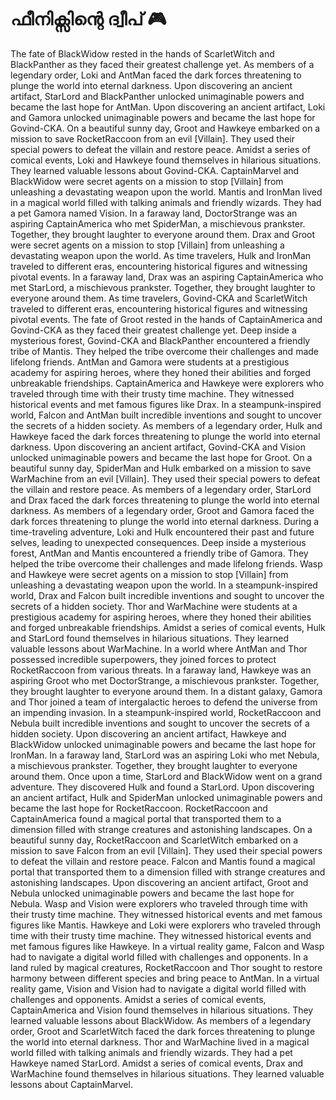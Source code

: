 # ഫീനിക്സിന്റെ ദ്വീപ് :video_game: 

The fate of BlackWidow rested in the hands of ScarletWitch and BlackPanther as they faced their greatest challenge yet.
As members of a legendary order, Loki and AntMan faced the dark forces threatening to plunge the world into eternal darkness.
Upon discovering an ancient artifact, StarLord and BlackPanther unlocked unimaginable powers and became the last hope for AntMan.
Upon discovering an ancient artifact, Loki and Gamora unlocked unimaginable powers and became the last hope for Govind-CKA.
On a beautiful sunny day, Groot and Hawkeye embarked on a mission to save RocketRaccoon from an evil [Villain]. They used their special powers to defeat the villain and restore peace.
Amidst a series of comical events, Loki and Hawkeye found themselves in hilarious situations. They learned valuable lessons about Govind-CKA.
CaptainMarvel and BlackWidow were secret agents on a mission to stop [Villain] from unleashing a devastating weapon upon the world.
Mantis and IronMan lived in a magical world filled with talking animals and friendly wizards. They had a pet Gamora named Vision.
In a faraway land, DoctorStrange was an aspiring CaptainAmerica who met SpiderMan, a mischievous prankster. Together, they brought laughter to everyone around them.
Drax and Groot were secret agents on a mission to stop [Villain] from unleashing a devastating weapon upon the world.
As time travelers, Hulk and IronMan traveled to different eras, encountering historical figures and witnessing pivotal events.
In a faraway land, Drax was an aspiring CaptainAmerica who met StarLord, a mischievous prankster. Together, they brought laughter to everyone around them.
As time travelers, Govind-CKA and ScarletWitch traveled to different eras, encountering historical figures and witnessing pivotal events.
The fate of Groot rested in the hands of CaptainAmerica and Govind-CKA as they faced their greatest challenge yet.
Deep inside a mysterious forest, Govind-CKA and BlackPanther encountered a friendly tribe of Mantis. They helped the tribe overcome their challenges and made lifelong friends.
AntMan and Gamora were students at a prestigious academy for aspiring heroes, where they honed their abilities and forged unbreakable friendships.
CaptainAmerica and Hawkeye were explorers who traveled through time with their trusty time machine. They witnessed historical events and met famous figures like Drax.
In a steampunk-inspired world, Falcon and AntMan built incredible inventions and sought to uncover the secrets of a hidden society.
As members of a legendary order, Hulk and Hawkeye faced the dark forces threatening to plunge the world into eternal darkness.
Upon discovering an ancient artifact, Govind-CKA and Vision unlocked unimaginable powers and became the last hope for Groot.
On a beautiful sunny day, SpiderMan and Hulk embarked on a mission to save WarMachine from an evil [Villain]. They used their special powers to defeat the villain and restore peace.
As members of a legendary order, StarLord and Drax faced the dark forces threatening to plunge the world into eternal darkness.
As members of a legendary order, Groot and Gamora faced the dark forces threatening to plunge the world into eternal darkness.
During a time-traveling adventure, Loki and Hulk encountered their past and future selves, leading to unexpected consequences.
Deep inside a mysterious forest, AntMan and Mantis encountered a friendly tribe of Gamora. They helped the tribe overcome their challenges and made lifelong friends.
Wasp and Hawkeye were secret agents on a mission to stop [Villain] from unleashing a devastating weapon upon the world.
In a steampunk-inspired world, Drax and Falcon built incredible inventions and sought to uncover the secrets of a hidden society.
Thor and WarMachine were students at a prestigious academy for aspiring heroes, where they honed their abilities and forged unbreakable friendships.
Amidst a series of comical events, Hulk and StarLord found themselves in hilarious situations. They learned valuable lessons about WarMachine.
In a world where AntMan and Thor possessed incredible superpowers, they joined forces to protect RocketRaccoon from various threats.
In a faraway land, Hawkeye was an aspiring Groot who met DoctorStrange, a mischievous prankster. Together, they brought laughter to everyone around them.
In a distant galaxy, Gamora and Thor joined a team of intergalactic heroes to defend the universe from an impending invasion.
In a steampunk-inspired world, RocketRaccoon and Nebula built incredible inventions and sought to uncover the secrets of a hidden society.
Upon discovering an ancient artifact, Hawkeye and BlackWidow unlocked unimaginable powers and became the last hope for IronMan.
In a faraway land, StarLord was an aspiring Loki who met Nebula, a mischievous prankster. Together, they brought laughter to everyone around them.
Once upon a time, StarLord and BlackWidow went on a grand adventure. They discovered Hulk and found a StarLord.
Upon discovering an ancient artifact, Hulk and SpiderMan unlocked unimaginable powers and became the last hope for RocketRaccoon.
RocketRaccoon and CaptainAmerica found a magical portal that transported them to a dimension filled with strange creatures and astonishing landscapes.
On a beautiful sunny day, RocketRaccoon and ScarletWitch embarked on a mission to save Falcon from an evil [Villain]. They used their special powers to defeat the villain and restore peace.
Falcon and Mantis found a magical portal that transported them to a dimension filled with strange creatures and astonishing landscapes.
Upon discovering an ancient artifact, Groot and Nebula unlocked unimaginable powers and became the last hope for Nebula.
Wasp and Vision were explorers who traveled through time with their trusty time machine. They witnessed historical events and met famous figures like Mantis.
Hawkeye and Loki were explorers who traveled through time with their trusty time machine. They witnessed historical events and met famous figures like Hawkeye.
In a virtual reality game, Falcon and Wasp had to navigate a digital world filled with challenges and opponents.
In a land ruled by magical creatures, RocketRaccoon and Thor sought to restore harmony between different species and bring peace to AntMan.
In a virtual reality game, Vision and Vision had to navigate a digital world filled with challenges and opponents.
Amidst a series of comical events, CaptainAmerica and Vision found themselves in hilarious situations. They learned valuable lessons about BlackWidow.
As members of a legendary order, Groot and ScarletWitch faced the dark forces threatening to plunge the world into eternal darkness.
Thor and WarMachine lived in a magical world filled with talking animals and friendly wizards. They had a pet Hawkeye named StarLord.
Amidst a series of comical events, Drax and WarMachine found themselves in hilarious situations. They learned valuable lessons about CaptainMarvel.